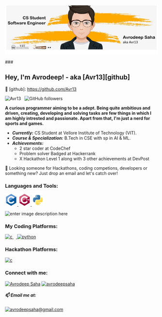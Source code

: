 ![Avr13 Cover](https://github.com/Avr13/Avr13/blob/main/Avtar%20cover.png?raw=true)

###<h2> Hey, I'm Avrodeep! - aka [Avr13][github]</h2>👋
[github]: https://github.com/Avr13

<img src="https://komarev.com/ghpvc/? username=Avr13&label=Profile%20views&color=0e75b6&style=flat" alt="Avr13" />  &nbsp; ![GitHub followers](https://img.shields.io/github/followers/Avr13?style=social) 

<b>A curious programmer aiming to be a adept. Being quite ambitious and driven, creating, developing and solving tasks are few things in which I am highly intrested and passionate. Apart from that, I'm just a nerd for sports and games. </b>
- <i><b>Currently:</i></b> CS Student at Vellore Institute of Technology (VIT). 
- <i><b>Course & Specialization:</i></b> B.Tech in CSE with sp in AI & ML.
- <i><b>Achievements:</i> </b>
    - 2 star coder at CodeChef
    - Problem solver Badged at Hackerrank
    - X Hackathon Level 1 along with 3 other achievements at DevPost

📌 Looking someone for Hackathons, coding competions, developers or something new? Just drop an email and let's catch over!

<h3 align="left">Languages and Tools:</h3>
<p align="left"> <a href="https://www.cprogramming.com/" target="_blank"> <img src="https://raw.githubusercontent.com/devicons/devicon/master/icons/c/c-original.svg" alt="c" width="40" height="40"/> </a> <a href="https://isocpp.org/" target="_blank"> <img src="https://raw.githubusercontent.com/devicons/devicon/master/icons/cplusplus/cplusplus-original.svg" alt="cpp" width="40" height="40"/> <a href="https://www.python.org" target="_blank"> <img src="https://raw.githubusercontent.com/devicons/devicon/master/icons/python/python-original.svg" alt="python" width="40" height="40"/> </a> </p>

![enter image description here](https://github-readme-stats.vercel.app/api/top-langs?username=Avr13&theme=onedark) 

<h3 align="left">My Coding Platforms:</h3>
<p align="left"> <a href="https://www.codechef.com/users/avr13" target="_blank"> <img src="https://cdn.codechef.com/sites/all/themes/abessive/cc-logo-sd.svg" alt="c" width="130 height="40"/> </a>&nbsp;&nbsp;<a href="https://www.hackerrank.com/avrodeepsaha" target="_blank">  <img src="https://lp-cdn.lastpass.com/lporcamedia/-/apps/h/hackerrank.png" alt="python" width="140" height="35"/> </a> </p>

<h3 align="left">Hackathon Platforms:</h3>
<p align="left"> <a href="https://devpost.com/Avr13?ref_content=user-portfolio&ref_feature=portfolio&ref_medium=global-nav" target="_blank"> <img src="https://devpost-challengepost.netdna-ssl.com/assets/reimagine2/devpost-logo-646bdf6ac6663230947a952f8d354cad.svg" alt="c" width="120 height="40"/> </a></p>

<h3 align="left">Connect with me:</h3>
<p align="left">
<a href="https://www.linkedin.com/in/avrodeep-saha-b62739218/" target="blank"><img align="center" src="https://uxwing.com/wp-content/themes/uxwing/download/10-brands-and-social-media/linkedin-round-line-color.svg" alt="Avrodeep Saha" height="30" width="40" /></a>
<a href="https://www.instagram.com/avrodeepsaha/" target="blank"><img align="center" src="https://uxwing.com/wp-content/themes/uxwing/download/10-brands-and-social-media/instagram-round-line-color.svg" alt="avrodeepsaha" height="30" width="40" /></a>
</p>

<h5>📫 Email me at:</h3>

<a href="mailto:avrodeepsaha@gmail.com">![avrodeepsaha@gmail.com](https://img.shields.io/badge/Gmail-D14836?style=for-the-badge&logo=gmail&logoColor=white)</a> 

[codechef]: https://www.codechef.com/users/avr13
[hackerrank]: https://www.hackerrank.com/avrodeepsaha

